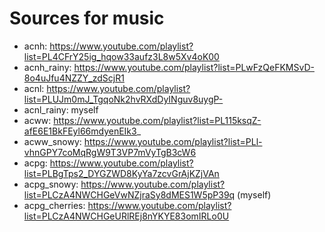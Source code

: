 # Sources for music
- acnh: https://www.youtube.com/playlist?list=PL4CFrY25ig_hqow33aufz3L8w5Xv4oK00
- acnh_rainy: https://www.youtube.com/playlist?list=PLwFzQeFKMSvD-8o4uJfu4NZZY_zdScjR1
- acnl: https://www.youtube.com/playlist?list=PLUJm0mJ_TgqoNk2hvRXdDyINguv8uygP-
- acnl_rainy: myself
- acww: https://www.youtube.com/playlist?list=PL115ksqZ-afE6E1BkFEyl66mdyenEIk3_
- acww_snowy: https://www.youtube.com/playlist?list=PLl-vhnGPY7coMqRgW9T3VP7mVyTgB3cW6
- acpg: https://www.youtube.com/playlist?list=PLBgTps2_DYGZWD8KyYa7zcvGrAjKZjVAn
- acpg_snowy: https://www.youtube.com/playlist?list=PLCzA4NWCHGeVwNZjraSy8dMES1W5pP39q (myself)
- acpg_cherries: https://www.youtube.com/playlist?list=PLCzA4NWCHGeURlREj8nYKYE83omIRLo0U
